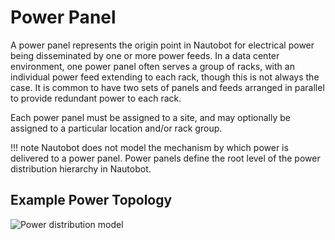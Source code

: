 # Power Panel

A power panel represents the origin point in Nautobot for electrical power being disseminated by one or more power feeds. In a data center environment, one power panel often serves a group of racks, with an individual power feed extending to each rack, though this is not always the case. It is common to have two sets of panels and feeds arranged in parallel to provide redundant power to each rack.

Each power panel must be assigned to a site, and may optionally be assigned to a particular location and/or rack group.

!!! note
    Nautobot does not model the mechanism by which power is delivered to a power panel. Power panels define the root level of the power distribution hierarchy in Nautobot.

## Example Power Topology

![Power distribution model](../media/power_distribution.png)